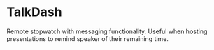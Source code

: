 # TalkDash

Remote stopwatch with messaging functionality. Useful when hosting presentations to remind speaker of their remaining time.